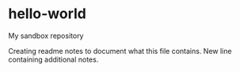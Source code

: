 # hello-world
My sandbox repository

Creating readme notes to document what this file contains.
New line containing additional notes.
